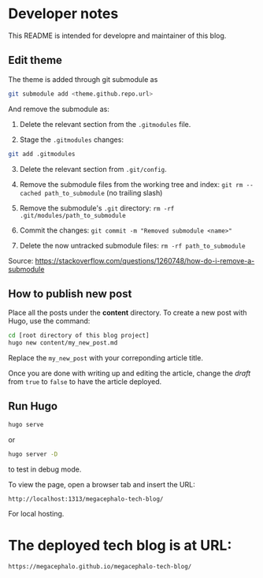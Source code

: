 # Developer notes

This README is intended for developre and maintainer of this blog.

## Edit theme

The theme is added through git submodule as

```bash
git submodule add <theme.github.repo.url>
```

And remove the submodule as:

1. Delete the relevant section from the `.gitmodules` file.

2. Stage the `.gitmodules` changes:

```bash
git add .gitmodules
```

3. Delete the relevant section from `.git/config`.

4. Remove the submodule files from the working tree and index:
`git rm --cached path_to_submodule` (no trailing slash)

5. Remove the submodule's `.git` directory:
`rm -rf .git/modules/path_to_submodule`

6. Commit the changes:
`git commit -m "Removed submodule <name>"`

7. Delete the now untracked submodule files:
`rm -rf path_to_submodule`

Source: https://stackoverflow.com/questions/1260748/how-do-i-remove-a-submodule



## How to publish new post

Place all the posts under the **content** directory. To create a new post with Hugo, use the command:

```bash
cd [root directory of this blog project]
hugo new content/my_new_post.md
```
Replace the `my_new_post` with your correponding article title.

Once you are done with writing up and editing the article, change the *draft* from `true` to `false` to have the article deployed.

## Run Hugo

```bash
hugo serve
```
or 
```bash
hugo server -D
```
to test in debug mode.

To view the page,  open a browser tab and insert the URL:

```
http://localhost:1313/megacephalo-tech-blog/
```

For local hosting.

# The deployed tech blog is at URL:

```
https://megacephalo.github.io/megacephalo-tech-blog/
```